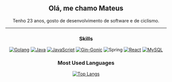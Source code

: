 <!--
<div align="center">

# Hi, guys 👋

Welcome to my page!

*<small>I'm Mateus. I have been studying systems development for more than 2 years. I have a strong interest in software development. I enjoy building apps using Go, Python, JavaScript, and a few other languages and tools.</small>*



## How to reach me
[![Gmail](https://img.shields.io/badge/Gmail-D14836?style=for-the-badge&logo=gmail&logoColor=white)](mailto:mateuscavalcant7@gmail.com)
[![LinkedIn](https://img.shields.io/badge/LinkedIn-0077B5?style=for-the-badge&logo=linkedin&logoColor=white)](https://www.linkedin.com/in/mateus-cavalcante-0a39811a2/)

</div>




### Languages


[![Go](https://img.shields.io/badge/Go-000000?style=for-the-badge&logo=go&logoColor=00ADD8)](https://golang.org/)
[![Java](https://img.shields.io/badge/Java-000000?style=for-the-badge&logo=openjdk&logoColor=ffffff)](https://openjdk.java.net/)
[![Python](https://img.shields.io/badge/Python-000000?style=for-the-badge&logo=python&logoColor=3776AB)](https://www.python.org/)
[![JavaScript](https://img.shields.io/badge/JavaScript-000000?style=for-the-badge&logo=javascript&logoColor=F7DF1E)](https://developer.mozilla.org/en-US/docs/Web/JavaScript)





### Technologies & Frameworks

[![Gin-Gonic](https://img.shields.io/badge/Gin-000000?style=for-the-badge&logo=gin&logoColor=00ADD8)](https://gin-gonic.com/)
[![Flask](https://img.shields.io/badge/Flask-000000?style=for-the-badge&logo=flask&logoColor=white)](https://flask.palletsprojects.com/)
[![React](https://img.shields.io/badge/React-000000?style=for-the-badge&logo=react&logoColor=61DAFB)](https://reactjs.org/)
[![jQuery](https://img.shields.io/badge/jQuery-000000?style=for-the-badge&logo=jquery&logoColor=white)](https://jquery.com/)
[![HTML](https://img.shields.io/badge/HTML5-000000?style=for-the-badge&logo=html5&logoColor=E34F26)](https://developer.mozilla.org/en-US/docs/Web/Guide/HTML/HTML5)
[![MySQL](https://img.shields.io/badge/MySQL-000000?style=for-the-badge&logo=mysql&logoColor=white)](https://www.mysql.com/)
[![PostgreSQL](https://img.shields.io/badge/PostgreSQL-000000?style=for-the-badge&logo=postgresql&logoColor=336791)](https://www.postgresql.org/)



### Most Used Languages
[![Top Langs](https://github-readme-stats.vercel.app/api/top-langs/?username=mateuscavalcant&icons=true&bg_color=00000000&layout=donut&hide=html,css&hide_title=true)](https://github.com/anuraghazra/github-readme-stats)



### Hi there, I'm Mateus 👋

```go
package Mateus

func GetAboutMe() string {
	return "Hi there, I'm Mateus. I have interested in software development"
               
}

func GetLanguages() []string {
	return []string{
		"Go",
		"Java",
		"Python",
		"JavaScript",
	}
}

func GetTools() []string {
	return []string{
		"Gin Gonic",
		"Spring Boot",
		"Flask",
		"React",
		"MySQL", 
	}
}


func GetContact() map[string]string {
	return map[string]string{
		"e-mail": "mateuscavalcant7@gmail.com",
	}
}
```

-->

<div align="center">

  ## Olá, me chamo Mateus
  
  Tenho 23 anos, gosto de desenvolvimento de software e de ciclismo. <br />
  
  ---
### Skills
  [![Golang](https://img.shields.io/badge/Go-00ADD8?style=for-the-badge&logo=go&logoColor=white)](https://golang.org/)
[![Java](https://img.shields.io/badge/java-%23ED8B00.svg?style=for-the-badge&logo=openjdk&logoColor=white)](https://openjdk.java.net/)
[![JavaScript](https://img.shields.io/badge/JavaScript-fff569?style=for-the-badge&logo=javascript&logoColor=242424)](https://developer.mozilla.org/en-US/docs/Web/JavaScript)
[![Gin-Gonic](https://img.shields.io/badge/Gin-00ADEF?style=for-the-badge&logo=gin&logoColor=000000)](https://gin-gonic.com/)
![Spring](https://img.shields.io/badge/spring-%236DB33F.svg?style=for-the-badge&logo=spring&logoColor=white)
[![React](https://img.shields.io/badge/React-20232A?style=for-the-badge&logo=react&logoColor=61DAFB)](https://reactjs.org/)
[![MySQL](https://img.shields.io/badge/MySQL-00000F?style=for-the-badge&logo=mysql&logoColor=white)](https://www.mysql.com/)

  ### Most Used Languages
[![Top Langs](https://github-readme-stats.vercel.app/api/top-langs/?username=mateuscavalcant&icons=true&text_color=a3a3a3&bg_color=00000000&layout=donut&hide=html,css&hide_title=true)](https://github.com/anuraghazra/github-readme-stats)
</div>


